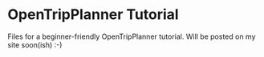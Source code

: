 # OpenTripPlanner Tutorial

Files for a beginner-friendly OpenTripPlanner tutorial. Will be posted on my site soon(ish) :-)